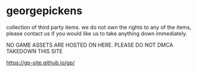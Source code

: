 # georgepickens
collection of third party items. we do not own the rights to any of the items, please contact us if you would like us to take anything down immediately.

NO GAME ASSETS ARE HOSTED ON HERE. PLEASE DO NOT DMCA TAKEDOWN THIS SITE

https://gp-site.github.io/gp/
